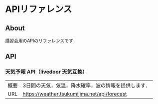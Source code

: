 # APIリファレンス
## About
講習会用のAPIのリファレンスです．

## API
### 天気予報 API（livedoor 天気互換）
|     |      |
| ---- | ---- |
|  概要  |  3日間の天気，気温，降水確率，波の情報を提供します．  |
|  URL  |  https://weather.tsukumijima.net/api/forecast  |

